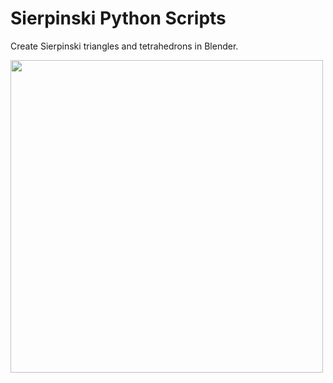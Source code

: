 # Sierpinski Python Scripts
Create Sierpinski triangles and tetrahedrons in Blender.

<img src="https://github.com/schevla/blender-sierpinski/blob/master/sierpinski2_1.png" width="500">
